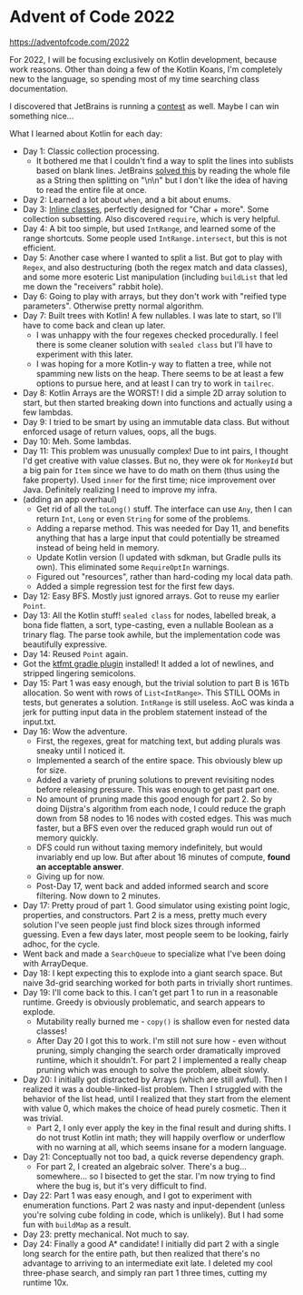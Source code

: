 # Advent of Code 2022

https://adventofcode.com/2022

For 2022, I will be focusing exclusively on Kotlin development, because work
reasons. Other than doing a few of the Kotlin Koans, I'm completely new to the
language, so spending most of my time searching class documentation.

I discovered that JetBrains is running a [contest](https://blog.jetbrains.com/kotlin/2022/11/advent-of-code-2022-in-kotlin/)
as well. Maybe I can win something nice...

What I learned about Kotlin for each day:

* Day 1: Classic collection processing.
    * It bothered me that I couldn't find a way to split the lines into
      sublists based on blank lines. JetBrains [solved this](https://youtu.be/ntbsbqLCKDs?t=956)
      by reading the whole file as a String then splitting on "\n\n" but I
      don't like the idea of having to read the entire file at once.
* Day 2: Learned a lot about `when`, and a bit about enums.
* Day 3: [Inline classes](https://kotlinlang.org/docs/inline-classes.html), perfectly designed
  for "Char + more". Some collection subsetting. Also discovered `require`, which is very helpful.
* Day 4: A bit too simple, but used `IntRange`, and learned some of the range
  shortcuts. Some people used `IntRange.intersect`, but this is not
  efficient.
* Day 5: Another case where I wanted to split a list.
  But got to play with `Regex`, and also destructuring (both the regex match
  and data classes), and some more esoteric List manipulation (including
  `buildList` that led me down the "receivers" rabbit hole).
* Day 6: Going to play with arrays, but they don't work with "reified type parameters". Otherwise
  pretty normal algorithm.
* Day 7: Built trees with Kotlin! A few nullables. I was late to start, so I'll have to come back
  and clean up later.
    * I was unhappy with the four regexes checked procedurally. I feel there is some cleaner solution
      with `sealed class` but I'll have to experiment with this later.
    * I was hoping for a more Kotlin-y way to flatten a tree, while not spamming new lists on the
      heap. There seems to be at least a few options to pursue here, and at least I can try to
      work in `tailrec`.
* Day 8: Kotlin Arrays are the WORST! I did a simple 2D array solution to start, but then started
  breaking down into functions and actually using a few lambdas.
* Day 9: I tried to be smart by using an immutable data class. But without enforced usage of
  return values, oops, all the bugs.
* Day 10: Meh. Some lambdas.
* Day 11: This problem was unusually complex! Due to int pairs, I thought I'd get creative with
  value classes. But no, they were ok for `MonkeyId` but a big pain for `Item` since we have to
  do math on them (thus using the fake property). Used `inner` for the first time; nice improvement
  over Java. Definitely realizing I need to improve my infra.
* (adding an app overhaul)
    * Get rid of all the `toLong()` stuff. The interface can use `Any`, then I can return `Int`, `Long`
      or even `String` for some of the problems.
    * Adding a reparse method. This was needed for Day 11, and benefits anything that has a large input
      that could potentially be streamed instead of being held in memory.
    * Update Kotlin version (I updated with sdkman, but Gradle pulls its own). This eliminated some
      `RequireOptIn` warnings.
    * Figured out "resources", rather than hard-coding my local data path.
    * Added a simple regression test for the first few days.
* Day 12: Easy BFS. Mostly just ignored arrays. Got to reuse my earlier `Point`.
* Day 13: All the Kotlin stuff! `sealed class` for nodes, labelled break, a bona fide flatten, a sort,
  type-casting, even a nullable Boolean as a trinary flag. The parse took awhile, but the implementation code was
  beautifully expressive.
* Day 14: Reused `Point` again.
* Got the [ktfmt gradle plugin](https://github.com/cortinico/ktfmt-gradle) installed! It added a lot
  of newlines, and stripped lingering semicolons.
* Day 15: Part 1 was easy enough, but the trivial solution to part B is 16Tb allocation. So went with rows of
  `List<IntRange>`. This STILL OOMs in tests, but generates a solution. `IntRange` is still useless.
  AoC was kinda a jerk for putting input data in the problem statement instead of the input.txt.
* Day 16: Wow the adventure.
    * First, the regexes, great for matching text, but adding plurals was sneaky until I noticed it.
    * Implemented a search of the entire space. This obviously blew up for size.
    * Added a variety of pruning solutions to prevent revisiting nodes before releasing pressure. This was
      enough to get past part one.
    * No amount of pruning made this good enough for part 2. So by doing Dijstra's algorithm from each node,
      I could reduce the graph down from 58 nodes to 16 nodes with costed edges. This was much faster, but
      a BFS even over the reduced graph would run out of memory quickly.
    * DFS could run without taxing memory indefinitely, but would invariably end up low. But after about 16
      minutes of compute, **found an acceptable answer**.
    * Giving up for now.
    * Post-Day 17, went back and added informed search and score filtering. Now down to 2 minutes.
* Day 17: Pretty proud of part 1. Good simulator using existing point logic, properties, and constructors.
  Part 2 is a mess, pretty much every solution I've seen people just find block sizes through informed guessing.
  Even a few days later, most people seem to be looking, fairly adhoc, for the cycle.
* Went back and made a `SearchQueue` to specialize what I've been doing with ArrayDeque.
* Day 18: I kept expecting this to explode into a giant search space. But naive 3d-grid searching worked for both
  parts in trivially short runtimes.
* Day 19: I'll come back to this. I can't get part 1 to run in a reasonable runtime. Greedy is obviously problematic,
  and search appears to explode.
    * Mutability really burned me - `copy()` is shallow even for nested data classes!
    * After Day 20 I got this to work. I'm still not sure how - even without pruning, simply changing the search
      order dramatically improved runtime, which it shouldn't. For part 2 I implemented a really cheap pruning
      which was enough to solve the problem, albeit slowly.
* Day 20: I initially got distracted by Arrays (which are still awful). Then I realized it was a double-linked-list
  problem. Then I struggled with the behavior of the list head, until I realized that they start from the element
  with value 0, which makes the choice of head purely cosmetic. Then it was trivial.
    * Part 2, I only ever apply the key in the final result and during shifts. I do not trust Kotlin int math;
      they will happily overflow or underflow with no warning at all, which seems insane for a modern language.
* Day 21: Conceptually not too bad, a quick reverse dependency graph.
    * For part 2, I created an algebraic solver. There's a bug... somewhere... so I bisected to get the star.
      I'm now trying to find where the bug is, but it's very difficult to find.
* Day 22: Part 1 was easy enough, and I got to experiment with enumeration functions.
  Part 2 was nasty and input-dependent (unless you're solving cube folding in code, which is unlikely). But
  I had some fun with `buildMap` as a result.
* Day 23: pretty mechanical. Not much to say.
* Day 24: Finally a good A* candidate! I initially did part 2 with a single long search for the entire path,
  but then realized that there's no advantage to arriving to an intermediate exit late. I deleted my cool
  three-phase search, and simply ran part 1 three times, cutting my runtime 10x.
